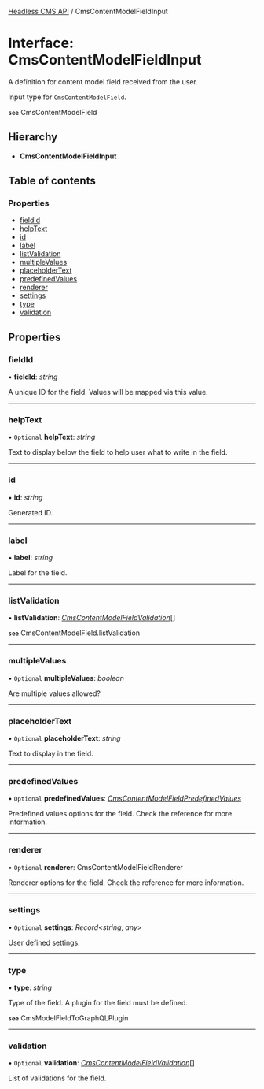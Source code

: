 [Headless CMS API](../index) / CmsContentModelFieldInput

# Interface: CmsContentModelFieldInput

A definition for content model field received from the user.

Input type for `CmsContentModelField`.

**`see`** CmsContentModelField

## Hierarchy

* **CmsContentModelFieldInput**

## Table of contents

### Properties

- [fieldId](cmscontentmodelfieldinput.md#fieldid)
- [helpText](cmscontentmodelfieldinput.md#helptext)
- [id](cmscontentmodelfieldinput.md#id)
- [label](cmscontentmodelfieldinput.md#label)
- [listValidation](cmscontentmodelfieldinput.md#listvalidation)
- [multipleValues](cmscontentmodelfieldinput.md#multiplevalues)
- [placeholderText](cmscontentmodelfieldinput.md#placeholdertext)
- [predefinedValues](cmscontentmodelfieldinput.md#predefinedvalues)
- [renderer](cmscontentmodelfieldinput.md#renderer)
- [settings](cmscontentmodelfieldinput.md#settings)
- [type](cmscontentmodelfieldinput.md#type)
- [validation](cmscontentmodelfieldinput.md#validation)

## Properties

### fieldId

• **fieldId**: *string*

A unique ID for the field. Values will be mapped via this value.

___

### helpText

• `Optional` **helpText**: *string*

Text to display below the field to help user what to write in the field.

___

### id

• **id**: *string*

Generated ID.

___

### label

• **label**: *string*

Label for the field.

___

### listValidation

• **listValidation**: [*CmsContentModelFieldValidation*](cmscontentmodelfieldvalidation.md)[]

**`see`** CmsContentModelField.listValidation

___

### multipleValues

• `Optional` **multipleValues**: *boolean*

Are multiple values allowed?

___

### placeholderText

• `Optional` **placeholderText**: *string*

Text to display in the field.

___

### predefinedValues

• `Optional` **predefinedValues**: [*CmsContentModelFieldPredefinedValues*](cmscontentmodelfieldpredefinedvalues.md)

Predefined values options for the field. Check the reference for more information.

___

### renderer

• `Optional` **renderer**: CmsContentModelFieldRenderer

Renderer options for the field. Check the reference for more information.

___

### settings

• `Optional` **settings**: *Record*<*string*, *any*\>

User defined settings.

___

### type

• **type**: *string*

Type of the field. A plugin for the field must be defined.

**`see`** CmsModelFieldToGraphQLPlugin

___

### validation

• `Optional` **validation**: [*CmsContentModelFieldValidation*](cmscontentmodelfieldvalidation.md)[]

List of validations for the field.
